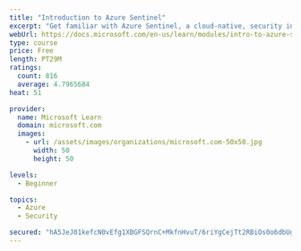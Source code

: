 ```yaml
---
title: "Introduction to Azure Sentinel"
excerpt: "Get familiar with Azure Sentinel, a cloud-native, security information and event management (SIEM) service."
webUrl: https://docs.microsoft.com/en-us/learn/modules/intro-to-azure-sentinel/
type: course
price: Free
length: PT29M
ratings:
  count: 816
  average: 4.7965684
heat: 51

provider:
  name: Microsoft Learn
  domain: microsoft.com
  images:
    - url: /assets/images/organizations/microsoft.com-50x50.jpg
      width: 50
      height: 50

levels:
  - Beginner

topics:
  - Azure
  - Security

secured: "hA5JeJ01kefcN0vEfg1XBGFSQrnC+MkfnHvuT/6riYgCejTt2RBiOs0o6dbUgqUBxtsvnuC1K0lnGbkE6j8AYhQAYlot85nRs9MeZNkGXMYq4RlNLPKoOe+CEtZMgUJpohQ+JFzguOyBeIODLodFf/3fLYboV6MdeXfqtM5M606EvJroHwBq+AEkGCkmUZqKCeEaPz3X3tFy19Ahoy4AkLLdgY/AKOypfSP/4EmuFozHBMFzaU72X8CD2PE2fMk1voF3yrR94Qm/Nv+/lVCkWsW6RjYo8pAf0FpZmd46mSWSpM8FDQFBcjPN/ZIJtj52c+92PFE+ndpOgAjDMFtdJUyBRba52FBF1rhzKTPeiJznmTD3MbrSthNfpJg+Al1mKTTX3HVzPELHLBzjB5kNuKNVMOVF8CRLqPxAKXj/Q8M=;+p/qMoSYG0fBC22ZgMsEcQ=="
---
```


